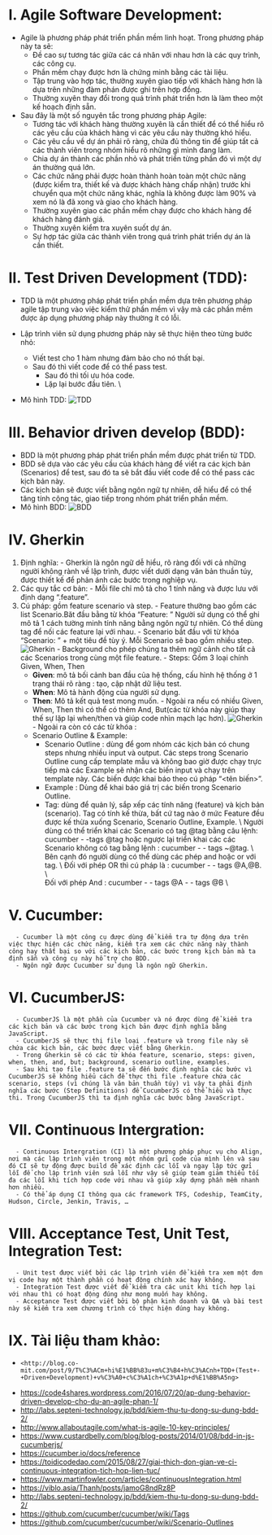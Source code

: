 # I.	Agile Software Development:
  -	Agile là phương pháp phát triển phần mềm linh hoạt. Trong phương pháp này ta sẽ:
      + Đề cao sự tương tác giữa các cá nhân với nhau hơn là các quy trình, các công cụ.
      + Phần mềm chạy được hơn là chứng minh bằng các tài liệu.
      + Tập trung vào hợp tác, thường xuyên giao tiếp với khách hàng hơn là dựa trên những đàm phán được ghi trên hợp đồng.
      + Thường xuyên thay đổi trong quá trình phát triển hơn là làm theo một kế hoạch định sẵn.
  - Sau đây là một số nguyên tắc trong phương pháp Agile:
      + Tương tác với khách hàng thường xuyên là cần thiết để có thể hiểu rõ các yêu cầu của khách hàng vì các yêu cầu này thường khó hiểu.
      + Các yêu cầu về dự án phải rõ ràng, chứa đủ thông tin để giúp tất cả các thành viên trong nhóm hiểu rõ những gì mình đang làm.
      + Chia dự án thành các phần nhỏ và phát triển từng phần đó vì một dự án thường quá lớn.
      + Các chức năng phải được hoàn thành hoàn toàn một chức năng (được kiểm tra, thiết kế và được khách hàng chấp nhận) trước khi chuyển qua một chức năng khác, nghĩa là không được làm 90% và xem nó là đã xong và giao cho khách hàng.
      + Thường xuyên giao các phần mềm chạy được cho khách hàng để khách hàng đánh giá.
      + Thường xuyên kiểm tra xuyên suốt dự án.
      + Sự hợp tác giữa các thành viên trong quá trình phát triển dự án là cần thiết.
# II.	Test Driven Development (TDD):
  - TDD là một phương pháp phát triển phần mềm dựa trên phương pháp agile	tập trung vào việc kiểm thử phần mềm vì vậy mà các phần mềm được áp dụng phương pháp này thường ít có lỗi.
  -	Lập trình viên sử dụng phương pháp này sẽ thực hiện theo từng bước nhỏ:
	   + Viết test cho 1 hàm nhưng đảm bảo cho nó thất bại.
     + Sau đó thì viết code để có thể pass test.
	   + Sau đó thì tối ưu hóa code.
	   + Lặp lại bước đầu tiên. \\

  - Mô hình TDD:
    ![TDD](./hinh1.png 'mô hình TDD')
# III.	Behavior driven develop (BDD):
  - BDD là một phương pháp phát triển phần mềm được phát triển từ TDD.
  -	BDD sẽ dựa vào các yêu cầu của khách hàng để viết ra các kịch bản (Scenarios) để test, sau đó ta sẽ bắt đầu viết code để có thể pass các kịch bản này.
  -	Các kịch bản sẽ được viết bằng ngôn ngữ tự nhiên, dễ hiểu để có thể tăng tính cộng tác, giao tiếp trong nhóm phát triển phần mềm.
  -	Mô hình BDD:
    ![BDD](./hinh2.jpg 'mô hình BDD')
# IV.	Gherkin
  1.	Định nghĩa:
      -	Gherkin là ngôn ngữ dễ hiểu, rõ ràng đối với cả những người không rành về lập trình, được viết dưới dạng văn bản thuần túy, được thiết kế để phản ánh các bước trong nghiệp vụ.
  2.	Các quy tắc cơ bản:
      -	Mỗi file chỉ mô tả cho 1 tính năng và được lưu với định dạng “.feature”.
  3.	Cú pháp: gồm feature scenario và step.
      -	Feature thường bao gồm các list Scenario.Băt đầu bằng từ khóa “Feature: ” Người sử dụng có thể ghi mô tả 1 cách tường minh tính năng bằng ngôn ngữ tự nhiên. Có thể dùng tag để nối các feature lại với nhau.
      -	Scenario bắt đầu với từ khóa “Scenario: ” + một tiêu đề tùy ý. Mỗi Scenario sẽ bao gồm nhiều step.
        ![Gherkin](./hinh3.png '')
      -	Background cho phép chúng ta thêm ngữ cảnh cho tất cả các Scenarios trong cùng một file feature.
      -	Steps: Gồm 3 loại chính Given, When, Then
	       + **Given**: mô tả bối cảnh ban đầu của hệ thống, cấu hình hệ thống ở 1 trạng thái rõ ràng : tạo, cập nhật dữ liệu test.
	       + **When**: Mô tả hành động của người sử dụng.
	       + **Then**: Mô tả kết quả test mong muốn.
      -	Ngoài ra nếu có nhiều Given, When, Then thì có thể có thêm And, But(các từ khóa này giúp thay thế sự lặp lại when/then và giúp code nhìn mạch lạc hơn).
      ![Gherkin](./hinh4.png '')
      -	Ngoài ra còn có các từ khóa :
        + Scenario Outline  & Example:
          - Scenario Outline : dùng để gom nhóm các kịch bản có chung steps nhưng nhiều input và output. Các steps trong Scenario Outline cung cấp template mẫu và không bao giờ được  chạy trực tiếp mà các Example sẽ nhận các biến input và chạy trên template này. Các biến được khai báo theo cú pháp “<tên biến>”.
          - Example : Dùng để khai báo giá trị các biến trong Scenario Outline.
          - Tag: dùng để quản lý, sắp xếp các tính năng (feature) và kịch bản (scenario). Tag có tính kế thừa, bất cứ tag nào ở mức Feature đều được kế thừa xuống Scenario, Scenario Outline, Example. \\
          Người dùng có thể triển khai các Scenario có tag @tag bằng câu lệnh: cucumber - -tags @tag hoặc ngược lại triển khai các các Scenario không có tag bằng lệnh : cucumber  - - tags ~@tag. \\
          Bên cạnh đó người dùng có thể dùng các phép and hoặc or với tag. \\
          Đối với phép OR thì cú pháp là : cucumber - - tags @A,@B. \\    
          Đối với phép And : cucumber - - tags @A - - tags @B \\
# V.	Cucumber:
      -	Cucumber là một công cụ được dùng để kiểm tra tự động dựa trên việc thực hiện các chức năng, kiểm tra xem các chức năng này thành công hay thất bại so với các kịch bản, các bước trong kịch bản mà ta định sẵn và công cụ này hỗ trợ cho BDD.
      -	Ngôn ngữ được Cucumber sử dụng là ngôn ngữ Gherkin.
# VI.	CucumberJS:
      -	CucumberJS là một phần của Cucumber và nó được dùng để kiểm tra các kịch bản và các bước trong kịch bản được định nghĩa bằng JavaScript.
      -	CucumberJS sẽ thực thi file loại .feature và trong file này sẽ chứa các kịch bản, các bước được viết bằng Gherkin.
      -	Trong Gherkin sẽ có các từ khóa feature, scenario, steps: given, when, then, and, but; background, scenario outline, examples.
      -	Sau khi tạo file .feature ta sẽ đến bước định nghĩa các bước vì CucumberJS sẽ không hiểu cách để thực thi file .feature chứa các scenario, steps (vì chúng là văn bản thuần túy) vì vậy ta phải định nghĩa các bước (Step Definitions) để CucumberJS có thể hiểu và thực thi. Trong CucumberJS thì ta định nghĩa các bước bằng JavaScript.
# VII.	Continuous Intergration:
      -	Continuous Intergration (CI) là một phương pháp phục vụ cho Align, nơi mà các lập trình viên trong một nhóm gửi code của mình lên và sau đó CI sẽ tự động được build để xác định các lỗi và ngay lập tức gửi lỗi để cho lập trình viên sửa lỗi như vậy sẽ giúp team giảm thiểu tối đa các lỗi khi tích hợp code với nhau và giúp xây dựng phần mềm nhanh hơn nhiều.
      -	Có thể áp dụng CI thông qua các framework TFS, Codeship, TeamCity, Hudson, Circle, Jenkin, Travis, …
# VIII.	Acceptance Test, Unit Test, Integration Test:
      -	Unit test được viết bởi các lập trình viên để kiểm tra xem một đơn vị code hay một thành phần có hoạt động chính xác hay không.
      -	Integration Test được viết để kiểm tra các unit khi tích hợp lại với nhau thì có hoạt động đúng như mong muốn hay không.
      -	Acceptance Test được viết bởi bộ phận kinh doanh và QA và bài test này sẽ kiểm tra xem chương trình có thực hiện đúng hay không.
# IX.	Tài liệu tham khảo:

  -     <http://blog.co-mit.com/post/9/T%C3%ACm+hi%E1%BB%83u+m%C3%B4+h%C3%ACnh+TDD+(Test+-+Driven+Development)+v%C3%A0+c%C3%A1ch+%C3%A1p+d%E1%BB%A5ng>
  -	<https://code4shares.wordpress.com/2016/07/20/ap-dung-behavior-driven-develop-cho-du-an-agile-phan-1/>
  -	<http://labs.septeni-technology.jp/bdd/kiem-thu-tu-dong-su-dung-bdd-2/>
  -	<http://www.allaboutagile.com/what-is-agile-10-key-principles/>
  -	<https://www.custardbelly.com/blog/blog-posts/2014/01/08/bdd-in-js-cucumberjs/>
  -	<https://cucumber.io/docs/reference>
  -	<https://toidicodedao.com/2015/08/27/giai-thich-don-gian-ve-ci-continuous-integration-tich-hop-lien-tuc/>
  -	<https://www.martinfowler.com/articles/continuousIntegration.html>
  -	<https://viblo.asia/Thanh/posts/jamoG8ndRz8P>
  -	<http://labs.septeni-technology.jp/bdd/kiem-thu-tu-dong-su-dung-bdd-2/>
  -	<https://github.com/cucumber/cucumber/wiki/Tags>
  -	<https://github.com/cucumber/cucumber/wiki/Scenario-Outlines>
